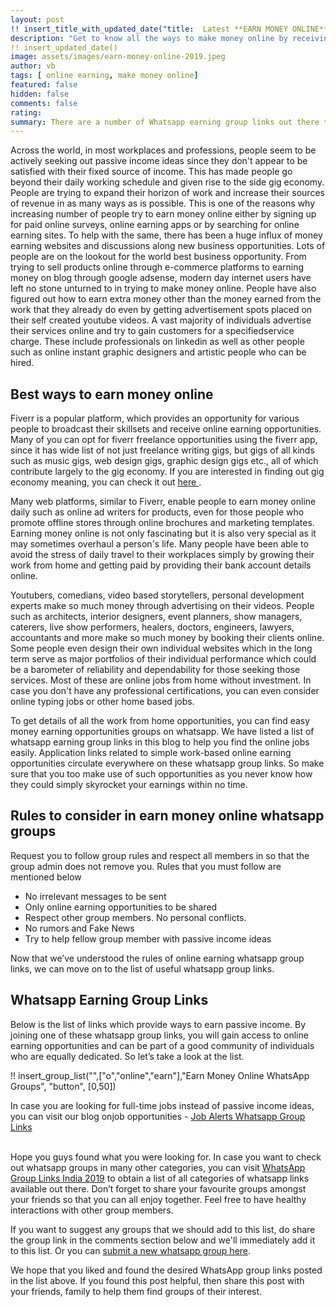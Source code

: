 ```yaml
---
layout: post
!! insert_title_with_updated_date("title:  Latest **EARN MONEY ONLINE** WhatsApp Group Links") !!
description: "Get to know all the ways to make money online by receiving various online earning opportunities directly on your whatsapp messages by joining any number of whatsapp group links shared in this blog."
!! insert_updated_date()
image: assets/images/earn-money-online-2019.jpeg
author: vb 
tags: [ online earning, make money online]
featured: false
hidden: false
comments: false 
rating:
summary: There are a number of Whatsapp earning group links out there to help out people with online earning options. We know that many of you are seeking out ways to make money online, and therefore, we decided to create a list of online earning whatsapp group links so that you can join any of these relevant groups and start receiving  opportunities immediately. Before we look into the list of groups, let us first take a look at different ways to earn money online.
---
```


Across the world, in most workplaces and professions, people seem to be actively seeking out passive income ideas since they don't appear to be satisfied with their fixed source of income. This has made people go beyond their daily working schedule and given rise to the side gig economy. People are trying to expand their horizon of work and increase their sources of revenue in as many ways as is possible. This is one of the reasons why increasing number of people try to earn money online either by signing up for paid online surveys, online earning apps or by searching for online earning sites. To help with the same, there has been a huge influx of money earning websites and discussions along new business opportunities. Lots of people are on the lookout for the world best business opportunity. From trying to sell products online through e-commerce platforms to earning money on blog through google adsense, modern day internet users have left no stone unturned to in trying to make money online. People have also figured out how to earn extra money other than the money earned from the work that they already do  even by getting advertisement spots placed on their self created youtube videos. A vast majority of individuals advertise their services online and try to gain customers for a specifiedservice charge. These include professionals on linkedin as well as other people such as online instant graphic designers and artistic people who can be hired. 

## Best ways to earn money online

Fiverr is a popular platform, which provides an opportunity for various people to broadcast their skillsets and receive online earning opportunities. Many of you can opt for fiverr freelance opportunities using the fiverr app, since it has wide list of not just freelance writing gigs, but gigs of all kinds such as music gigs, web design gigs, graphic design gigs etc., all
of which contribute largely to the gig economy. If you are interested in finding out gig economy meaning, you can check it out <a href="https://www.wonolo.com/blog/what-is-the-gig-economy/">here </a>. 

Many web platforms, similar to Fiverr, enable people to earn money online daily such as online ad writers for products, even for those people who promote offline stores through online brochures and marketing templates. Earning money online is not only fascinating but it is also very special as it may sometimes overhaul a person's life. Many people have been able to avoid the stress of daily travel to their workplaces simply by growing their work from home and getting paid by providing their bank account details online. 

Youtubers, comedians, video based storytellers, personal development experts make so much money through advertising on their videos. People such as architects, interior designers, event planners, show managers, caterers, live show performers, healers, doctors, engineers, lawyers, accountants and more make so much money by booking their clients online. Some people even design their own individual websites which in the long term serve as major portfolios of their individual performance which could be a barometer of reliability and dependability for those seeking those services. Most of these are online jobs from home without investment. In case you don't have any professional certifications, you can even consider online typing jobs or other home based jobs. 

To get details of all the work from home opportunities, you can find easy money earning opportunities groups on whatsapp. We have listed a list of whatsapp earning group links in this blog to help you find the online jobs easily. Application links related to simple work-based online earning opportunities circulate everywhere on these whatsapp group links. So make sure that you too make use of such opportunities as you never know how they could simply skyrocket your earnings within no time.

## Rules to consider in earn money online whatsapp  groups
 
Request you to follow group rules and respect all members in so that the group admin does not remove you. Rules that you must follow are mentioned below
<ul>
<li>No irrelevant messages to be sent</li>
<li>Only online earning opportunities to be shared</li>
<li>Respect other group members. No personal conflicts.</li>
<li>No rumors and Fake News</li>
<li> Try to help fellow group member with passive income ideas</li>
</ul>
 
Now that we’ve understood the rules of online earning whatsapp group links, we can move on to the list of useful whatsapp group links. 

##  Whatsapp Earning Group Links
 
Below is the list of links which provide ways to earn passive income. By joining one of these whatsapp group links, you will gain access to online earning opportunities and can be part of a good community of individuals who are equally dedicated. So let’s take a look at the list.

!! insert_group_list("",["o","online","earn"],"Earn Money Online WhatsApp Groups", "button", [0,50]) 

In case you are looking for full-time jobs instead of passive income ideas, you can visit our blog onjob opportunities - <a href= "{{site.baseurl}}/job-alerts-whatsapp-group-links/">Job Alerts Whatsapp Group Links </a>


<br/>
Hope you guys found what you were looking for. In case you want to check out whatsapp groups in many other categories, you can visit <a href="{{site.baseurl}}/whatsapp-group-links">WhatsApp Group Links India 2019</a>  to obtain a list of all categories of whatsapp links available out there. Don’t forget to share your favourite groups amongst your friends so that you can all enjoy together. Feel free to have healthy interactions with other group members. 

If you want to suggest any groups that we should add to this list, do share the group link in the comments section below and we'll immediately add it to this list. Or you can <a href="{{ site.baseurl}}/submit-whatsapp-group">submit a new whatsapp group here</a>.

We hope that you liked and found the desired WhatsApp group links posted in the list above. If you found this post helpful, then share this post with your friends, family to help them find groups of their interest. 

<br />
<br />
